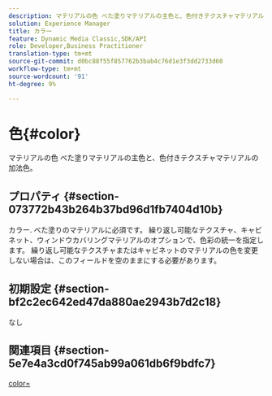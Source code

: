 ```yaml
---
description: マテリアルの色 べた塗りマテリアルの主色と、色付きテクスチャマテリアルの加法色。
solution: Experience Manager
title: カラー
feature: Dynamic Media Classic,SDK/API
role: Developer,Business Practitioner
translation-type: tm+mt
source-git-commit: d0bc88f55f857762b3bab4c76d1e3f3dd2733d60
workflow-type: tm+mt
source-wordcount: '91'
ht-degree: 9%

---
```



# 色{#color}

マテリアルの色 べた塗りマテリアルの主色と、色付きテクスチャマテリアルの加法色。

## プロパティ {#section-073772b43b264b37bd96d1fb7404d10b}

カラー. べた塗りのマテリアルに必須です。 繰り返し可能なテクスチャ、キャビネット、ウィンドウカバリングマテリアルのオプションで、色彩の統一を指定します。 繰り返し可能なテクスチャまたはキャビネットのマテリアルの色を変更しない場合は、このフィールドを空のままにする必要があります。

## 初期設定 {#section-bf2c2ec642ed47da880ae2943b7d2c18}

なし

## 関連項目 {#section-5e7e4a3cd0f745ab99a061db6f9bdfc7}

[color=](../../../../../ir-api/http-protocol/image-rendering-api-ref/c-ir-http-protocol-ref/c-ir-http-protocol-command-reference/r-ir-http-color.md#reference-ea3cba9edfe94dbab86d8f123a9ed0aa)
